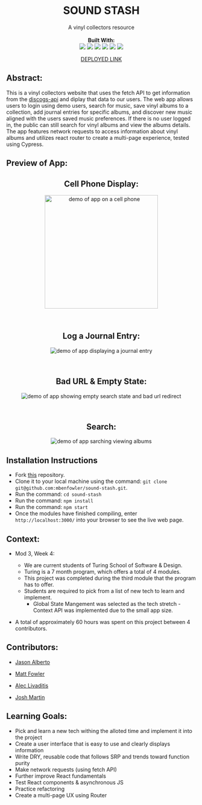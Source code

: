 <div align="center">
<h1> SOUND STASH </h1>
A vinyl collectors resource
<br> 

<br>
<b>Built With:</b>
<br>

  <img src="https://img.shields.io/badge/React-20232A?style=for-the-badge&logo=react&logoColor=61DAFB" />
  <img src="https://img.shields.io/badge/JavaScript-323330?style=for-the-badge&logo=javascript&logoColor=F7DF1E" /> 
  <img src="https://img.shields.io/badge/CSS3-1572B6?style=for-the-badge&logo=css3&logoColor=white" /> 
  <img src="https://img.shields.io/badge/HTML5-E34F26?style=for-the-badge&logo=html5&logoColor=white" />
  <img src="https://img.shields.io/badge/GitHub%20Pages-222222.svg?style=for-the-badge&logo=GitHub-Pages&logoColor=white" />
<img src="https://img.shields.io/badge/-cypress-%23E5E5E5?style=for-the-badge&logo=cypress&logoColor=058a5e" /> 

[DEPLOYED LINK]() <!-- LINK TO BE ADDED ONCE DEPLOYED-->
</div>


## Abstract: 
This is a vinyl collectors website that uses the fetch API to get information from the [discogs-api](https://www.discogs.com/developers) and diplay that data to our users. The web app allows users to login using demo users, search for music, save vinyl albums to a collection, add journal entries for specific albums, and discover new music aligned with the users saved music preferences. If there is no user logged in, the public can still search for vinyl albums and view the albums details. The app features network requests to access information about vinyl albums and utilizes react router to create a multi-page experience, tested using Cypress.

## Preview of App:

<div align="center">

  <h2> Cell Phone Display: </h2>

  <img height="300px" src="https://media.giphy.com/media/v1.Y2lkPTc5MGI3NjExMnJsZWhkem4ydmt6eXAwamd3cnh3emU0NWV1a2I2Y3M2dHJhNm1tMCZlcD12MV9pbnRlcm5hbF9naWZfYnlfaWQmY3Q9Zw/Mw3Ky4moceobtBj1lQ/giphy.gif" alt='demo of app on a cell phone'> <!-- ADD phone preview here -->

  <br>  

  <h2> Log a Journal Entry: </h2>

  <img src="https://media.giphy.com/media/v1.Y2lkPTc5MGI3NjExaGRwampkOGZnYThkMmY5NjAzN2VvM21idncwNzgwdmt5cDRxaXBocyZlcD12MV9pbnRlcm5hbF9naWZfYnlfaWQmY3Q9Zw/JT4MzMmd4XAsPCqaxx/giphy.gif" alt='demo of app displaying a journal entry'> <!-- ADD journal preview here -->

  <br>

  <h2> Bad URL & Empty State: </h2>

  <img src="https://media.giphy.com/media/v1.Y2lkPTc5MGI3NjExc21ncHQ5OTFvbnd5c2N3bXlwN2VuODZpYzUweHdkdHoyYnAwajkzOSZlcD12MV9pbnRlcm5hbF9naWZfYnlfaWQmY3Q9Zw/tETn1hKNFJJ0DbLpbr/giphy.gif" alt='demo of app showing empty search state and bad url redirect'> <!-- ADD sad path preview here -->

  <br>

  <h2> Search: </h2>

  <img src="https://media.giphy.com/media/v1.Y2lkPTc5MGI3NjExcmF3N2cxeWtudmhvZHMzYXI0cjZrYzdnZXZ2anN6Z3BmYTUyOXF6YSZlcD12MV9pbnRlcm5hbF9naWZfYnlfaWQmY3Q9Zw/xtNAslNxIhDk2e0BmS/giphy.gif" alt='demo of app sarching viewing albums' > <!-- ADD search preview here -->

</div>

## Installation Instructions 
- Fork [this](https://github.com/mbenfowler/sound-stash) repository. 
- Clone it to your local machine using the command: `git clone git@github.com:mbenfowler/sound-stash.git`.
- Run the command: `cd sound-stash`
- Run the command: `npm install`
- Run the command: `npm start`
- Once the modules have finished compiling, enter `http://localhost:3000/` into your browser to see the live web page. 



## Context: 
- Mod 3, Week 4: 
  - We are current students of Turing School of Software & Design. 
  - Turing is a 7 month program, which offers a total of 4 modules. 
  - This project was completed during the third module that the program has to offer. 
  - Students are required to pick from a list of new tech to learn and implement.
    - Global State Mangement was selected as the tech stretch - Context API was implemented due to the small app size. 

- A total of approximately 60 hours was spent on this project between 4 contributors. 

## Contributors: 
- [Jason Alberto](https://github.com/jalbe0076)

- [Matt Fowler](https://github.com/mbenfowler)

- [Alec Livaditis](https://github.com/alivaditis)

- [Josh Martin](https://github.com/jmartin777)


## Learning Goals:
- Pick and learn a new tech withing the alloted time and implement it into the project 
- Create a user interface that is easy to use and clearly displays information
- Write DRY, reusable code that follows SRP and trends toward function purity
- Make network requests (using fetch API)
- Further improve React fundamentals
- Test React components & asynchronous JS
- Practice refactoring
- Create a multi-page UX using Router
